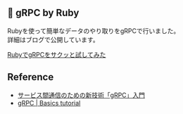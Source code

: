 ## 📡 gRPC by Ruby

Rubyを使って簡単なデータのやり取りをgRPCで行いました。  
詳細はブログで公開しています。  

[RubyでgRPCをサクッと試してみた](https://www.okb-shelf.work/entry/ruby_with_grpc)

## Reference

- [サービス間通信のための新技術「gRPC」入門](https://knowledge.sakura.ad.jp/24059/)
- [gRPC | Basics tutorial](https://grpc.io/docs/languages/ruby/basics/#client)
